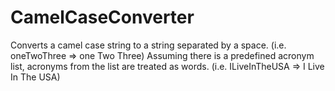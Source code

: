 # CamelCaseConverter

Converts a camel case string to a string separated by a space. (i.e. oneTwoThree => one Two Three)
Assuming there is a predefined acronym list, acronyms from the list are treated as words. (i.e. ILiveInTheUSA => I Live In The USA)

